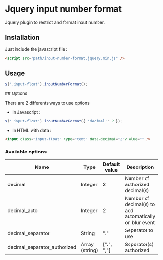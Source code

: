 # Jquery input number format

Jquery plugin to restrict and format input number.

## Installation

Just include the javascript file :

```html
<script src="path/input-number-format.jquery.min.js" />
```

## Usage

```javascript
$('.input-float').inputNumberFormat();
```

## Options

There are 2 differents ways to use options

* In Javascript :

```javascript
$('.input-float').inputNumberFormat({ 'decimal': 2 });
```

* In HTML with data :

```html
<input class="input-float" type="text" data-decimal="2"v alue="" />
```

### Available options

| Name                          | Type          | Default value | Description                                             |
| ----------------- | ------------- | ------------- | ------------------------------------------------------- |
| decimal | Integer       | 2             | Number of authorized decimal(s)                         |
| decimal_auto | Integer       | 2             | Number of decimal(s) to add automatically on blur event |
| decimal_separator | String        | "."           | Seperator to use                                        |
| decimal_separator_authorized  | Array (string)| [".", ","]    | Seperator(s) authorized |
